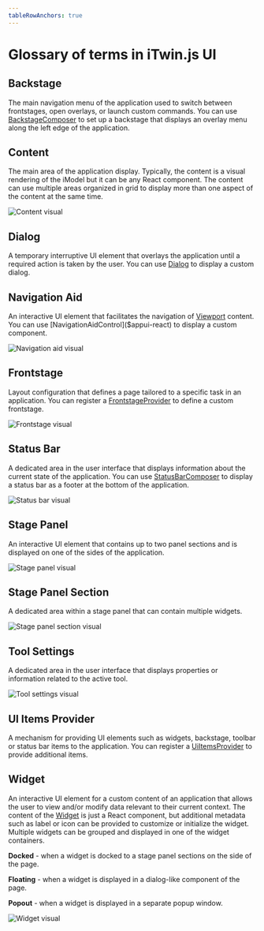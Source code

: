 ```yaml
---
tableRowAnchors: true
---
```

<!--
This need to be put below "tableRowAnchors: true" to work.
I had to remove it because it was breaking the build as the handlebars is not set in this branch.
Add back when merging to master.
layout: custom-ui-feedback.handlebars
-->

# Glossary of terms in iTwin.js UI

## Backstage

The main navigation menu of the application used to switch between frontstages, open overlays, or launch custom commands. You can use [BackstageComposer]($appui-react) to set up a backstage that displays an overlay menu along the left edge of the application.

## Content

The main area of the application display. Typically, the content is a visual rendering of the iModel but it can be any React component. The content can use multiple areas organized in grid to display more than one aspect of the content at the same time.

![Content visual](images/content.svg)

## Dialog

A temporary interruptive UI element that overlays the application until a required action is taken by the user. You can use [Dialog](https://itwinui.bentley.com/docs/dialog) to display a custom dialog.

## Navigation&nbsp;Aid

An interactive UI element that facilitates the navigation of [Viewport]($core-frontend) content. You can use [NavigationAidControl]($appui-react) to display a custom component.

![Navigation aid visual](images/navigation-aid.svg)

## Frontstage

Layout configuration that defines a page tailored to a specific task in an application. You can register a [FrontstageProvider]($appui-react) to define a custom frontstage.

![Frontstage visual](images/frontstage.svg)

## Status&nbsp;Bar

A dedicated area in the user interface that displays information about the current state of the application. You can use [StatusBarComposer]($appui-react) to display a status bar as a footer at the bottom of the application.

![Status bar visual](images/status-bar.svg)

## Stage&nbsp;Panel

An interactive UI element that contains up to two panel sections and is displayed on one of the sides of the application.

![Stage panel visual](images/stage-panel.svg)

## Stage&nbsp;Panel&nbsp;Section

A dedicated area within a stage panel that can contain multiple widgets.

![Stage panel section visual](images/stage-panel-section.svg)

## Tool&nbsp;Settings

A dedicated area in the user interface that displays properties or information related to the active tool.

![Tool settings visual](images/tool-settings.svg)

## UI&nbsp;Items&nbsp;Provider

A mechanism for providing UI elements such as widgets, backstage, toolbar or status bar items to the application. You can register a [UiItemsProvider]($appui-react) to provide additional items.

## Widget

An interactive UI element for a custom content of an application that allows the user to view and/or modify data relevant to their current context. The content of the [Widget]($appui-react) is just a React component, but additional metadata such as label or icon can be provided to customize or initialize the widget. Multiple widgets can be grouped and displayed in one of the widget containers.

**Docked** - when a widget is docked to a stage panel sections on the side of the page.

**Floating** - when a widget is displayed in a dialog-like component of the page.

**Popout** - when a widget is displayed in a separate popup window.

![Widget visual](images/widget.svg)
